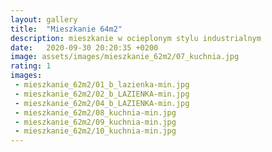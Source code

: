 ```yaml
---
layout: gallery
title:  "Mieszkanie 64m2"
description: mieszkanie w ocieplonym stylu industrialnym
date:   2020-09-30 20:20:35 +0200
image: assets/images/mieszkanie_62m2/07_kuchnia.jpg
rating: 1
images: 
 - mieszkanie_62m2/01_b_lazienka-min.jpg
 - mieszkanie_62m2/02_b_LAZIENKA-min.jpg
 - mieszkanie_62m2/04_b_LAZIENKA-min.jpg
 - mieszkanie_62m2/08_kuchnia-min.jpg
 - mieszkanie_62m2/09_kuchnia-min.jpg
 - mieszkanie_62m2/10_kuchnia-min.jpg
---
```

